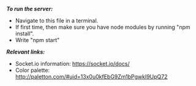***To run the server:***
- Navigate to this file in a terminal.
- If first time, then make sure you have node modules by running "npm install".
- Write "npm start"

***Relevant links:***
- Socket.io information: https://socket.io/docs/
- Color palette: http://paletton.com/#uid=13x0u0kfEbG9Zm1bPgwkI9UpQ72
